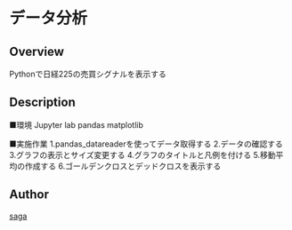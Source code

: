 データ分析
====

## Overview
Pythonで日経225の売買シグナルを表示する

## Description
■環境
Jupyter lab
pandas
matplotlib

■実施作業
1.pandas_datareaderを使ってデータ取得する
2.データの確認する
3.グラフの表示とサイズ変更する
4.グラフのタイトルと凡例を付ける
5.移動平均の作成する
6.ゴールデンクロスとデッドクロスを表示する

## Author
[saga](https://github.com/saga0520)
